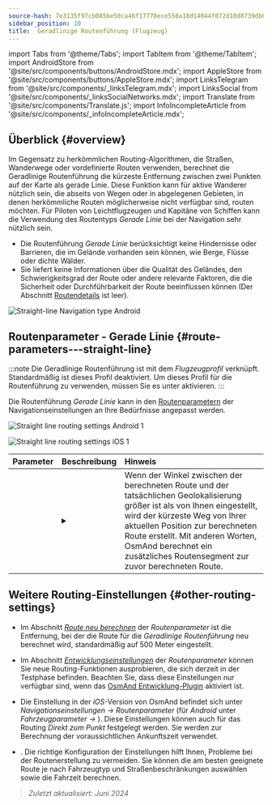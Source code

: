 ```yaml
---
source-hash: 7e3135f97cb0856e50ca46f17778ece558a18d14044f072d10d8739db6285192
sidebar_position: 10
title:  Geradlinige Routenführung (Flugzeug)
---
```

import Tabs from '@theme/Tabs';
import TabItem from '@theme/TabItem';
import AndroidStore from '@site/src/components/buttons/AndroidStore.mdx';
import AppleStore from '@site/src/components/buttons/AppleStore.mdx';
import LinksTelegram from '@site/src/components/_linksTelegram.mdx';
import LinksSocial from '@site/src/components/_linksSocialNetworks.mdx';
import Translate from '@site/src/components/Translate.js';
import InfoIncompleteArticle from '@site/src/components/_infoIncompleteArticle.mdx';


<InfoIncompleteArticle/>


## Überblick {#overview}

Im Gegensatz zu herkömmlichen Routing-Algorithmen, die Straßen, Wanderwege oder vordefinierte Routen verwenden, berechnet die Geradlinige Routenführung die kürzeste Entfernung zwischen zwei Punkten auf der Karte als gerade Linie. Diese Funktion kann für aktive Wanderer nützlich sein, die abseits von Wegen oder in abgelegenen Gebieten, in denen herkömmliche Routen möglicherweise nicht verfügbar sind, routen möchten. Für Piloten von Leichtflugzeugen und Kapitäne von Schiffen kann die Verwendung des Routentyps *Gerade Linie* bei der Navigation sehr nützlich sein.

<!-- ![Straight line Navigation example Android 1](@site/static/img/navigation/routing/straight_line_routing_andr_1.png) ![Straight line Navigation example Android 1](@site/static/img/navigation/routing/straight_line_routing_andr_2.png)  -->

- Die Routenführung *Gerade Linie* berücksichtigt keine Hindernisse oder Barrieren, die im Gelände vorhanden sein können, wie Berge, Flüsse oder dichte Wälder.
- Sie liefert keine Informationen über die Qualität des Geländes, den Schwierigkeitsgrad der Route oder andere relevante Faktoren, die die Sicherheit oder Durchführbarkeit der Route beeinflussen können (Der Abschnitt [Routendetails](../setup/route-details.md) ist leer).

![Straight-line Navigation type Android](@site/static/img/navigation/routing/straight_line_routing_andr.png)


## Routenparameter - Gerade Linie {#route-parameters---straight-line}

:::note
Die Geradlinige Routenführung ist mit dem *Flugzeugprofil* verknüpft. Standardmäßig ist dieses Profil deaktiviert. Um dieses Profil für die Routenführung zu verwenden, müssen Sie es unter *<Translate android="true" ids="shared_string_menu,shared_string_settings,application_profiles"/>* aktivieren.
:::

Die Routenführung *Gerade Linie* kann in den [Routenparametern](../guidance/navigation-settings.md#route-parameters) der Navigationseinstellungen an Ihre Bedürfnisse angepasst werden.

<Tabs groupId="operating-systems" queryString="operating-systems">

<TabItem value="android" label="Android">

![Straight line routing settings Android 1](@site/static/img/navigation/routing/aircraft_routing_andr.png)

</TabItem>

<TabItem value="ios" label="iOS">

![Straight line routing settings iOS 1](@site/static/img/navigation/routing/straight_line_ios.png)

</TabItem>

</Tabs>

| Parameter | Beschreibung | Hinweis |
|:------------|:---------------|:---------------|
| *<Translate android="true" ids="recalc_angle_dialog_title"/>* |  <details><summary> <Translate android="true" ids="recalc_angle_dialog_descr"/>  </summary>![Straight line recalculation Android](@site/static/img/navigation/routing/straight_line_recalculation_andr.png) </details>  | Wenn der Winkel zwischen der berechneten Route und der tatsächlichen Geolokalisierung größer ist als von Ihnen eingestellt, wird der kürzeste Weg von Ihrer aktuellen Position zur berechneten Route erstellt. Mit anderen Worten, OsmAnd berechnet ein zusätzliches Routensegment zur zuvor berechneten Route. |

## Weitere Routing-Einstellungen {#other-routing-settings}

- Im Abschnitt [*Route neu berechnen*](../../navigation/guidance/navigation-settings.md#recalculate-route) der *Routenparameter* ist die Entfernung, bei der die Route für die *Geradlinige Routenführung* neu berechnet wird, standardmäßig auf 500 Meter eingestellt.

- Im Abschnitt [*Entwicklungseinstellungen*](../guidance/navigation-settings.md#development-settings) der *Routenparameter* können Sie neue Routing-Funktionen ausprobieren, die sich derzeit in der Testphase befinden. Beachten Sie, dass diese Einstellungen nur verfügbar sind, wenn das [OsmAnd Entwicklung-Plugin](../../plugins/development.md) aktiviert ist.

- Die Einstellung *[<Translate ios="true" ids="road_speeds"/>](../guidance/navigation-settings.md#road-speeds)* in der *iOS*-Version von OsmAnd befindet sich unter *Navigationseinstellungen → Routenparameter* (für *Android* unter *Fahrzeugparameter → [<Translate android="true" ids="default_speed_setting_title"/>](../guidance/navigation-settings.md#default-speed--road-speeds)*). Diese Einstellungen können auch für das Routing *Direkt zum Punkt* festgelegt werden. Sie werden zur Berechnung der voraussichtlichen Ankunftszeit verwendet.

- *[<Translate ios="true" ids="vehicle_parameters"/>](../guidance/navigation-settings.md#vehicle-parameters)*. Die richtige Konfiguration der Einstellungen hilft Ihnen, Probleme bei der Routenerstellung zu vermeiden. Sie können die am besten geeignete Route je nach Fahrzeugtyp und Straßenbeschränkungen auswählen sowie die Fahrzeit berechnen.

> *Zuletzt aktualisiert: Juni 2024*